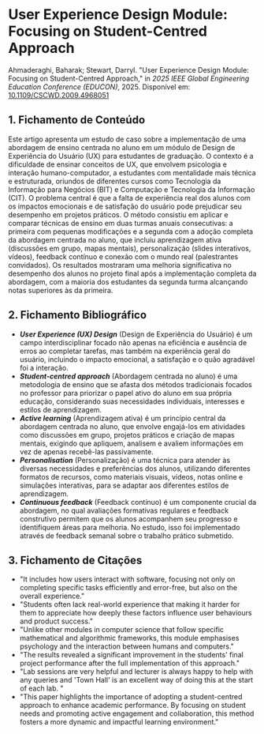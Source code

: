 # User Experience Design Module: Focusing on Student-Centred Approach

Ahmaderaghi, Baharak; Stewart, Darryl. "User Experience Design Module: Focusing on Student-Centred Approach," in *2025 IEEE Global Engineering Education Conference (EDUCON)*, 2025. Disponível em: [10.1109/CSCWD.2009.4968051](https://doi.org/10.1109/CSCWD.2009.4968051)

## 1. Fichamento de Conteúdo

Este artigo apresenta um estudo de caso sobre a implementação de uma abordagem de ensino centrada no aluno em um módulo de Design de Experiência do Usuário (UX) para estudantes de graduação. O contexto é a dificuldade de ensinar conceitos de UX, que envolvem psicologia e interação humano-computador, a estudantes com mentalidade mais técnica e estruturada, oriundos de diferentes cursos como Tecnologia da Informação para Negócios (BIT) e Computação e Tecnologia da Informação (CIT). O problema central é que a falta de experiência real dos alunos com os impactos emocionais e de satisfação do usuário pode prejudicar seu desempenho em projetos práticos. O método consistiu em aplicar e comparar técnicas de ensino em duas turmas anuais consecutivas: a primeira com pequenas modificações e a segunda com a adoção completa da abordagem centrada no aluno, que incluiu aprendizagem ativa (discussões em grupo, mapas mentais), personalização (slides interativos, vídeos), feedback contínuo e conexão com o mundo real (palestrantes convidados). Os resultados mostraram uma melhoria significativa no desempenho dos alunos no projeto final após a implementação completa da abordagem, com a maioria dos estudantes da segunda turma alcançando notas superiores às da primeira.

## 2. Fichamento Bibliográfico

* ***User Experience (UX) Design*** (Design de Experiência do Usuário) é um campo interdisciplinar focado não apenas na eficiência e ausência de erros ao completar tarefas, mas também na experiência geral do usuário, incluindo o impacto emocional, a satisfação e o quão agradável foi a interação.
* ***Student-centred approach*** (Abordagem centrada no aluno) é uma metodologia de ensino que se afasta dos métodos tradicionais focados no professor para priorizar o papel ativo do aluno em sua própria educação, considerando suas necessidades individuais, interesses e estilos de aprendizagem.
* ***Active learning*** (Aprendizagem ativa) é um princípio central da abordagem centrada no aluno, que envolve engajá-los em atividades como discussões em grupo, projetos práticos e criação de mapas mentais, exigindo que apliquem, analisem e avaliem informações em vez de apenas recebê-las passivamente.
* ***Personalisation*** (Personalização) é uma técnica para atender às diversas necessidades e preferências dos alunos, utilizando diferentes formatos de recursos, como materiais visuais, vídeos, notas online e simulações interativas, para se adaptar aos diferentes estilos de aprendizagem.
* ***Continuous feedback*** (Feedback contínuo) é um componente crucial da abordagem, no qual avaliações formativas regulares e feedback construtivo permitem que os alunos acompanhem seu progresso e identifiquem áreas para melhoria. No estudo, isso foi implementado através de feedback semanal sobre o trabalho prático submetido.

## 3. Fichamento de Citações

* "It includes how users interact with software, focusing not only on completing specific tasks efficiently and error-free, but also on the overall experience."
* "Students often lack real-world experience that making it harder for them to appreciate how deeply these factors influence user behaviours and product success." 
* "Unlike other modules in computer science that follow specific mathematical and algorithmic frameworks, this module emphasises psychology and the interaction between humans and computers."
* "The results revealed a significant improvement in the students' final project performance after the full implementation of this approach." 
* "Lab sessions are very helpful and lecturer is always happy to help with any queries and 'Town Hall' is an excellent way of doing this at the start of each lab. " 
* "This paper highlights the importance of adopting a student-centred approach to enhance academic performance. By focusing on student needs and promoting active engagement and collaboration, this method fosters a more dynamic and impactful learning environment." 
